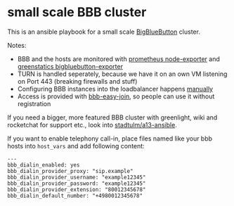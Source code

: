small scale BBB cluster
=======================

This is an ansible playbook for a small scale [BigBlueButton](https://bigbluebutton.org) cluster. 

Notes:
* BBB and the hosts are monitored with [prometheus node-exporter](https://github.com/prometheus/node_exporter) and [greenstatics bigbluebutton-exporter](https://github.com/greenstatic/bigbluebutton-exporter)
* TURN is handled seperately, because we have it on an own VM listening on Port 443 (breaking firewalls and stuff)
* Configuring BBB instances into the loadbalancer happens [manually](https://github.com/blindsidenetworks/scalelite#administration)
* Access is provided with [bbb-easy-join](https://github.com/stadtulm/bbb-easy-join), so people can use it without registration

If you need a bigger, more featured BBB cluster with greenlight, wiki and rocketchat for support etc., look into [stadtulm/a13-ansible](https://github.com/stadtulm/a13-ansible).

If you want to enable telephony call-in, place files named like your bbb hosts into `host_vars` and add following content:
```
---
bbb_dialin_enabled: yes
bbb_dialin_provider_proxy: "sip.example"
bbb_dialin_provider_username: "example12345"
bbb_dialin_provider_password: "example12345"
bbb_dialin_provider_extension: "80012345678"
bbb_dialin_default_number: "+4980012345678"
```
